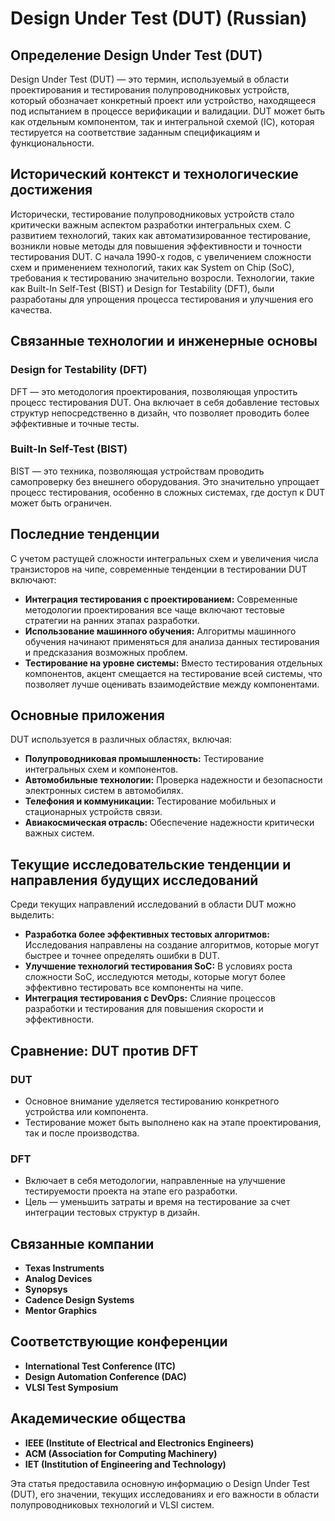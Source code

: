 # Design Under Test (DUT) (Russian)

## Определение Design Under Test (DUT)

Design Under Test (DUT) — это термин, используемый в области проектирования и тестирования полупроводниковых устройств, который обозначает конкретный проект или устройство, находящееся под испытанием в процессе верификации и валидации. DUT может быть как отдельным компонентом, так и интегральной схемой (IC), которая тестируется на соответствие заданным спецификациям и функциональности.

## Исторический контекст и технологические достижения

Исторически, тестирование полупроводниковых устройств стало критически важным аспектом разработки интегральных схем. С развитием технологий, таких как автоматизированное тестирование, возникли новые методы для повышения эффективности и точности тестирования DUT. С начала 1990-х годов, с увеличением сложности схем и применением технологий, таких как System on Chip (SoC), требования к тестированию значительно возросли. Технологии, такие как Built-In Self-Test (BIST) и Design for Testability (DFT), были разработаны для упрощения процесса тестирования и улучшения его качества.

## Связанные технологии и инженерные основы

### Design for Testability (DFT)

DFT — это методология проектирования, позволяющая упростить процесс тестирования DUT. Она включает в себя добавление тестовых структур непосредственно в дизайн, что позволяет проводить более эффективные и точные тесты.

### Built-In Self-Test (BIST)

BIST — это техника, позволяющая устройствам проводить самопроверку без внешнего оборудования. Это значительно упрощает процесс тестирования, особенно в сложных системах, где доступ к DUT может быть ограничен.

## Последние тенденции

С учетом растущей сложности интегральных схем и увеличения числа транзисторов на чипе, современные тенденции в тестировании DUT включают:

- **Интеграция тестирования с проектированием:** Современные методологии проектирования все чаще включают тестовые стратегии на ранних этапах разработки.
- **Использование машинного обучения:** Алгоритмы машинного обучения начинают применяться для анализа данных тестирования и предсказания возможных проблем.
- **Тестирование на уровне системы:** Вместо тестирования отдельных компонентов, акцент смещается на тестирование всей системы, что позволяет лучше оценивать взаимодействие между компонентами.

## Основные приложения

DUT используется в различных областях, включая:

- **Полупроводниковая промышленность:** Тестирование интегральных схем и компонентов.
- **Автомобильные технологии:** Проверка надежности и безопасности электронных систем в автомобилях.
- **Телефония и коммуникации:** Тестирование мобильных и стационарных устройств связи.
- **Авиакосмическая отрасль:** Обеспечение надежности критически важных систем.

## Текущие исследовательские тенденции и направления будущих исследований

Среди текущих направлений исследований в области DUT можно выделить:

- **Разработка более эффективных тестовых алгоритмов:** Исследования направлены на создание алгоритмов, которые могут быстрее и точнее определять ошибки в DUT.
- **Улучшение технологий тестирования SoC:** В условиях роста сложности SoC, исследуются методы, которые могут более эффективно тестировать все компоненты на чипе.
- **Интеграция тестирования с DevOps:** Слияние процессов разработки и тестирования для повышения скорости и эффективности.

## Сравнение: DUT против DFT

### DUT

- Основное внимание уделяется тестированию конкретного устройства или компонента.
- Тестирование может быть выполнено как на этапе проектирования, так и после производства.

### DFT

- Включает в себя методологии, направленные на улучшение тестируемости проекта на этапе его разработки.
- Цель — уменьшить затраты и время на тестирование за счет интеграции тестовых структур в дизайн.

## Связанные компании

- **Texas Instruments**
- **Analog Devices**
- **Synopsys**
- **Cadence Design Systems**
- **Mentor Graphics**

## Соответствующие конференции

- **International Test Conference (ITC)**
- **Design Automation Conference (DAC)**
- **VLSI Test Symposium**

## Академические общества

- **IEEE (Institute of Electrical and Electronics Engineers)**
- **ACM (Association for Computing Machinery)**
- **IET (Institution of Engineering and Technology)**

Эта статья предоставила основную информацию о Design Under Test (DUT), его значении, текущих исследованиях и его важности в области полупроводниковых технологий и VLSI систем.